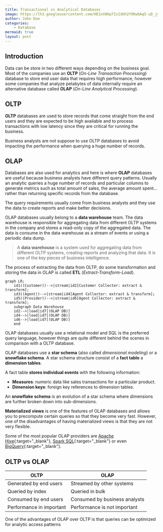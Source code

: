 ```yaml
---
title: Transactional vs Analytical Databases
image: https://lh3.googleusercontent.com/HE1nVAKp7IsIdUh2Y9KwbAq5-uD_jy9_HZ4P2bBeHqJLBUbWuAPAG4pJpUn5dE8Fgh6nRsp6UXIYYhPKpSv1vkAT4SDtMC9D6UvZ0wqdYwPor3NaJxKWB7TDEdb76xLgfWYShVnbZ0kxtQ4tyHAZccL1o6o77KPX7Mrxb03kQYO-GuKkNvzHtlav5_cp3DzadeB7sUgZyCeZMOYBX-tPUhmmMXMe1LrfuRWitVdn1jOh8QV5SdUu3I406EgdT70eIa4REa9pNKDomoYvFmBnLSeFhyenERM2aewY1bVV01FQV2L8jbQBo3IxOzuw3XaTrGonJFu1qLFbQsRDL_B1e4DeX4VjJmbCL-CMrhrZpuYyrszWdUbqTaxkGCxeTf7124C6_Su6-BLMPA3PZlenP9m988FK3LJS2p_vKRbFy5-Tr08erHfnj1MOQ564CNHCcRjUVXg6BslofG7gjyF-yyzGH7e8DBRell6yDrMTTbc8O9_TM8vcT8VnlM_QmRSfPrqAe1NqzsxxIJHNs-5ZS8psh920LgAi_jyaQb_SQ37uz-V3WoAi7R1RkQWfpt_fZ6lfB_5LRq5oUAczUciBzL9WOyojJxOnAI__jwoSX9urTEjOcjd7bhyutUnDJXiCinUDtKputZTZnPKStbMmaGzQ6pqf8XhG6PMHrwrg35-oQIjDJ9CPC5posRur=w640-h426-no?authuser=1
author: John Doe
categories:
    - Database
mermaid: true
layout: post
---
```


## Introduction

Data can be store in two different ways depending on the business goal. Most of the companies use an **OLTP** (*On-Line Transaction Processing*) database to store end user data that requires high performance, however some companies that analyze petabytes of data internally require an alternative database called **OLAP** (*On-Line Analytical Processing*).

## OLTP

**OLTP** databases are used to store records that come straight from the end users and they are expected to be high available and to process transactions with low latency since they are critical for running the business.

Business analysts are not suppose to use OLTP databases to avoid impacting the performance when querying a huge number of records.

## OLAP

Databases are also used for analytics and here is where **OLAP** databases are useful because business analysts have different query patterns. Usually an analytic queries a huge number of records and particular columns to generate  metrics such as total amount of sales, the average amount spent... rather than returning specific records from the database.

The query requirements usually come from business analysts and they use the data to create reports and make better decisions.

OLAP databases usually belong to a **data warehouse** team. The data warehouse is responsible for aggregating data from different OLTP systems in the company and stores a read-only copy of the aggregated data. The data is consume in the data warehouse as a stream of events or using a periodic data dump.

> A **data warehouse** is a system used for aggregating data from different OLTP systems, creating reports and  analyzing that data. It is one of the key pieces of business intelligence.

The process of extracting the data from OLTP, do some transformation and storing the data in OLAP is called **ETL** (*Extract-Transform-Load*). 

```mermaid
graph LR;
    id1((Customer))-->|stream|id2[Customer Collector: extract & transform];
    id3((Agent))-->|stream|id4[Agent Collector: extract & transform];
    id5((Provider))-->|stream|id6[Agent Collector: extract & transform];
    subgraph Data Warehouse
    id2-->|load|id7[(OLAP DB)]
    id4-->|load|id7[(OLAP DB)]
    id6-->|load|id7[(OLAP DB)]
    end
```

OLAP databases usually use a relational model and SQL is the preferred query language, however things are quite different behind the scenes in comparison with a OLTP database.

OLAP databases use a **star schema** (also called *dimensional modeling*) or a **snowflake schema**. A star schema structure consist of a **fact table** a **dimension tables**. 

A fact table **stores individual events** with the following information:

- **Measures**: numeric data like sales transactions for a particular product.
- **Dimension keys**: foreign key references to dimension tables.

An **snowflake schema** is an evolution of a star schema where dimensions are further broken down into sub-dimensions.

**Materialized views** is one of the features of OLAP databases and allows you to precompute certain queries so that they become very fast. However, one of the disadvantages of having materialized views is that they are not very flexible.

Some of the most popular OLAP providers are [Apache Hive](https://hive.apache.org){:target="_blank"}, [Spark SQL](https://spark.apache.org/docs/latest/index.html){:target="_blank"} or even [BigQuery](https://cloud.google.com/bigquery){:target="_blank"}.

## OLTP vs OLAP

| OLTP                     | OLAP                          |
| ------------------------ | ----------------------------- |
| Generated by end users   | Streamed by other systems     |
| Queried by index         | Queried in bulk               |
| Consumed by end users    | Consumed by business analysts |
| Performance in important | Performance is not important  |

One of the advantages of OLAP over OLTP is that queries can be optimized for analytic access patterns